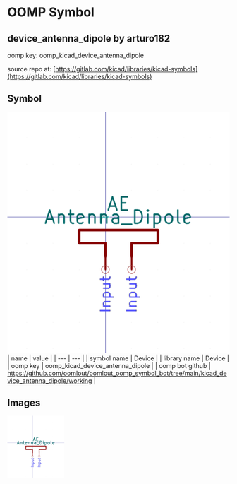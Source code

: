 # OOMP Symbol  
## device_antenna_dipole  by arturo182  
  
oomp key: oomp_kicad_device_antenna_dipole  
  
source repo at: [https://gitlab.com/kicad/libraries/kicad-symbols](https://gitlab.com/kicad/libraries/kicad-symbols)  
## Symbol  
  
[![working.png](working_600.png)](working.png)  
| name | value | 
| --- | --- | 
| symbol name | Device | 
| library name | Device | 
| oomp key | oomp_kicad_device_antenna_dipole | 
| oomp bot github | https://github.com/oomlout/oomlout_oomp_symbol_bot/tree/main/kicad_device_antenna_dipole/working | 
## Images  
  
[![working.png](working_140.png)](working.png)  
